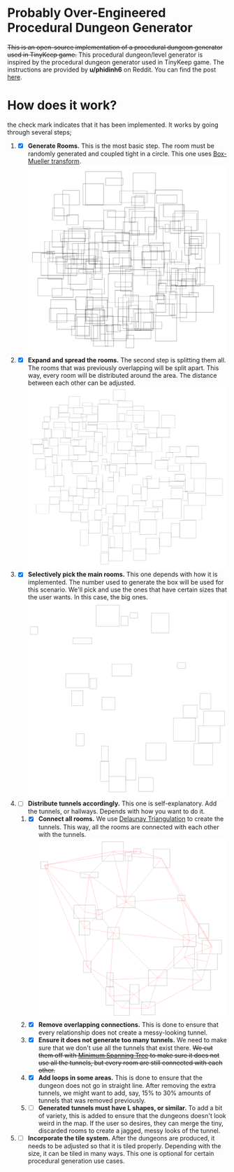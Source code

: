 ﻿# Probably Over-Engineered Procedural Dungeon Generator
~~This is an open-source implementation of a procedural dungeon generator used in TinyKeep game.~~ This procedural dungeon/level generator is inspired by the procedural dungeon generator used in TinyKeep game. The instructions are provided by **u/phidinh6** on Reddit. You can find the post [here](https://www.reddit.com/r/gamedev/comments/1dlwc4/procedural_dungeon_generation_algorithm_explained/).

# How does it work?
the check mark indicates that it has been implemented. It works by going through several steps;
1. - [x] **Generate Rooms.** This is the most basic step. The room must be randomly generated and coupled tight in a circle. This one uses [Box-Mueller transform](https://en.wikipedia.org/wiki/Box%E2%80%93Muller_transform).
![Step 1 Image](repo_images/step1.png)
2. - [x] **Expand and spread the rooms.** The second step is splitting them all. The rooms that was previously overlapping will be split apart. This way, every room will be distributed around the area. The distance between each other can be adjusted.
![Step 2 Image](repo_images/step2.png)
3. - [x] **Selectively pick the main rooms.** This one depends with how it is implemented. The number used to generate the box will be used for this scenario. We'll pick and use the ones that have certain sizes that the user wants. In this case, the big ones.
![Step 3 Image](repo_images/step3.png)
4. - [ ] **Distribute tunnels accordingly.** This one is self-explanatory. Add the tunnels, or hallways. Depends with how you want to do it.
	1. - [x] **Connect all rooms.** We use [Delaunay Triangulation](https://en.wikipedia.org/wiki/Delaunay_triangulation) to create the tunnels. This way, all the rooms are connected with each other with the tunnels.
	![Step 4 Phase 1 Image](repo_images/step4_1.png)
	2. - [x] **Remove overlapping connections.** This is done to ensure that every relationship does not create a messy-looking tunnel.
	3. - [x] **Ensure it does not generate too many tunnels.** We need to make sure that we don't use all the tunnels that exist there. ~~We cut them off with [Minimum Spanning Tree](https://en.wikipedia.org/wiki/Minimum_spanning_tree) to make sure it does not use all the tunnels, but every room are still connected with each other.~~
	4. - [x] **Add loops in some areas.** This is done to ensure that the dungeon does not go in straight line. After removing the extra tunnels, we might want to add, say, 15% to 30% amounts of tunnels that was removed previously.
	5. - [ ] **Generated tunnels must have L shapes, or similar.** To add a bit of variety, this is added to ensure that the dungeons doesn't look weird in the map. If the user so desires, they can merge the tiny, discarded rooms to create a jagged, messy looks of the tunnel.
5. - [ ] **Incorporate the tile system.** After the dungeons are produced, it needs to be adjusted so that it is tiled properly. Depending with the size, it can be tiled in many ways. This one is optional for certain procedural generation use cases.